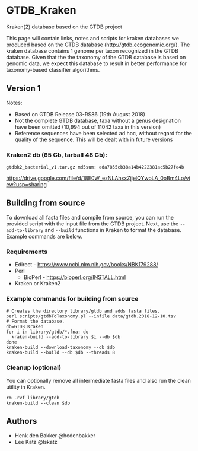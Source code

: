 # GTDB_Kraken
Kraken(2) database based on the GTDB project

This page will contain links, notes and scripts for kraken databases we produced based on the GTDB database (http://gtdb.ecogenomic.org/). The kraken database contains 1 genome per taxon recognized in the GTDB database. Given that the the taxonomy of the GTDB database is based on genomic data, we expect this database to result in better performance for taxonomy-based classifier algorithms.    

## Version 1
Notes:
- Based on GTDB Release 03-RS86 (19th August 2018)
- Not the complete GTDB database, taxa without a genus designation have been omitted (10,994 out of 11042 taxa in this version)
- Reference sequences have been selected ad hoc, without regard for the quality of the sequence. This will be dealt with in future versions  

### Kraken2 db (65 Gb, tarball 48 Gb):

`gtdbk2_bacterial_v1.tar.gz md5sum: eda7855cb38a14b4222381ac5b27fe4b`

https://drive.google.com/file/d/18E0W_ezNLAhxxZjjelQYwoLA_0oBm4Lo/view?usp=sharing

## Building from source

To download all fasta files and compile from source, you can run the provided script with the input file from the GTDB project.  Next, use the `--add-to-library` and `--build` functions in Kraken to format the database.  Example commands are below.

### Requirements

* Edirect - https://www.ncbi.nlm.nih.gov/books/NBK179288/
* Perl
  * BioPerl - https://bioperl.org/INSTALL.html
* Kraken or Kraken2

### Example commands for building from source

    # Creates the directory library/gtdb and adds fasta files.
    perl scripts/gtdbToTaxonomy.pl --infile data/gtdb.2018-12-10.tsv
    # Format the database.
    db=GTDB_Kraken
    for i in library/gtdb/*.fna; do 
      kraken-build --add-to-library $i --db $db
    done
    kraken-build --download-taxonomy --db $db 
    kraken-build --build --db $db --threads 8

### Cleanup (optional)

You can optionally remove all intermediate fasta files and also run the clean utility in Kraken.

    rm -rvf library/gtdb
    kraken-build --clean $db

## Authors

* Henk den Bakker @hcdenbakker
* Lee Katz @lskatz
